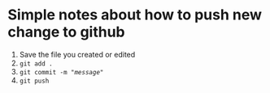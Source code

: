 <h1>Simple notes about how to push new change to github</h1>
<ol>
    <li>
        Save the file you created or edited
    </li>
    <li>
        <code>git add .</code>
    </li>
    <li>
        <code>git commit -m "<em>message</em>"</code>
    </li>
    <li>
        <code>git push</code> 
    </li>
</ol>